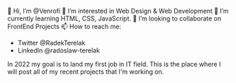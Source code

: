👋 Hi, I’m @Venrofi
👀 I’m interested in Web Design & Web Development
🌱 I’m currently learning HTML, CSS, JavaScript.
💞️ I’m looking to collaborate on FrontEnd Projects
📫 How to reach me:
  - Twitter @RadekTerelak
  - LinkedIn @radoslaw-terelak
  
 In 2022 my goal is to land my first job in IT field. This is the place where I will post all of my recent projects that I'm working on.
